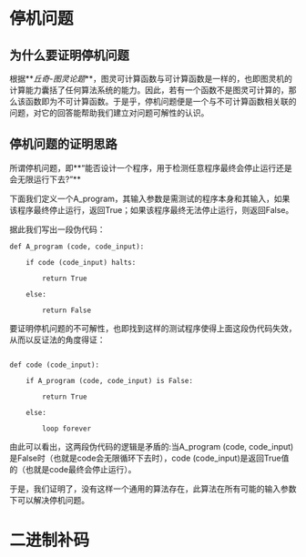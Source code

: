 # 停机问题

## 为什么要证明停机问题

根据**_丘奇-图灵论题_**，图灵可计算函数与可计算函数是一样的，也即图灵机的计算能力囊括了任何算法系统的能力。因此，若有一个函数不是图灵可计算的，那么该函数即为不可计算函数。于是乎，停机问题便是一个与不可计算函数相关联的问题，对它的回答能帮助我们建立对问题可解性的认识。

## 停机问题的证明思路

所谓停机问题，即**“能否设计一个程序，用于检测任意程序最终会停止运行还是会无限运行下去?”**

下面我们定义一个A_program，其输入参数是需测试的程序本身和其输入，如果该程序最终停止运行，返回True；如果该程序最终无法停止运行，则返回False。

据此我们写出一段伪代码：
```
def A_program (code, code_input):

    if code (code_input) halts:

        return True

    else:

        return False
```
要证明停机问题的不可解性，也即找到这样的测试程序使得上面这段伪代码失效，从而以反证法的角度得证：
```

def code (code_input):

    if A_program (code, code_input) is False:

        return True

    else:

        loop forever
```
由此可以看出，这两段伪代码的逻辑是矛盾的:当A_program (code, code_input)是False时（也就是code会无限循环下去时），code (code_input)是返回True值的（也就是code最终会停止运行）。

于是，我们证明了，没有这样一个通用的算法存在，此算法在所有可能的输入参数下可以解决停机问题。

# 二进制补码